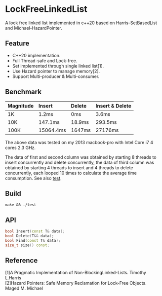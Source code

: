 # LockFreeLinkedList
A lock free linked list implemented in c++20 based on Harris-SetBasedList and Michael-HazardPointer.
## Feature
  * C++20 implementation.
  * Full Thread-safe and Lock-free. 
  * Set implemented through single linked list[1].
  * Use Hazard pointer to manage memory[2].
  * Support Multi-producer & Multi-consumer.
## Benchmark

  Magnitude     | Insert      | Delete      | Insert & Delete|
  :-----------  | :-----------| :-----------| :-----------------
  1K            | 1.2ms       | 0ms         | 3.6ms
  10K           | 147.1ms     | 18.9ms      | 293.5ms
  100K          | 15064.4ms   | 1647ms      | 27176ms
  
The above data was tested on my 2013 macbook-pro with Intel Core i7 4 cores 2.3 GHz.

The data of first and second column was obtained by starting 8 threads to insert concurrently and delete concurrently, the data of third column was obtained by starting 4 threads to insert and 4 threads to delete concurrently, each looped 10 times to calculate the average time consumption.
See also [test](test.cc).
## Build
```
make && ./test
```
## API
```C++
bool Insert(const T& data);
bool Delete(T&& data);
bool Find(const T& data);
size_t size() const;
```
## Reference
[1]A Pragmatic Implementation of Non-BlockingLinked-Lists. Timothy L.Harris\
[2]Hazard Pointers: Safe Memory Reclamation for Lock-Free Objects. Maged M. Michael
